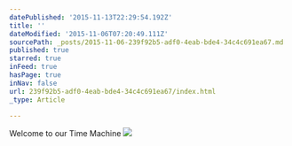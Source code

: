 ```yaml
---
datePublished: '2015-11-13T22:29:54.192Z'
title: ''
dateModified: '2015-11-06T07:20:49.111Z'
sourcePath: _posts/2015-11-06-239f92b5-adf0-4eab-bde4-34c4c691ea67.md
published: true
starred: true
inFeed: true
hasPage: true
inNav: false
url: 239f92b5-adf0-4eab-bde4-34c4c691ea67/index.html
_type: Article

---
```

Welcome to our Time Machine
![](https://lh3.googleusercontent.com/-mbyyPVY3qKQ/VOY-79MinII/AAAAAAAGi9Y/2VAQ8n8s1Zs/s912-Ic42/20150219_125141.jpg)